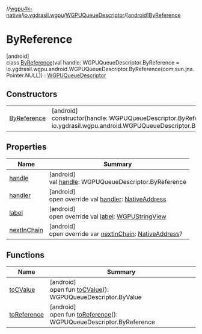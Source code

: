 //[wgpu4k-native](../../../../index.md)/[io.ygdrasil.wgpu](../../index.md)/[WGPUQueueDescriptor](../index.md)/[[android]ByReference](index.md)

# ByReference

[android]\
class [ByReference](index.md)(val handle: WGPUQueueDescriptor.ByReference = io.ygdrasil.wgpu.android.WGPUQueueDescriptor.ByReference(com.sun.jna.Pointer.NULL)) : [WGPUQueueDescriptor](../index.md)

## Constructors

| | |
|---|---|
| [ByReference](-by-reference.md) | [android]<br>constructor(handle: WGPUQueueDescriptor.ByReference = io.ygdrasil.wgpu.android.WGPUQueueDescriptor.ByReference(com.sun.jna.Pointer.NULL)) |

## Properties

| Name | Summary |
|---|---|
| [handle](handle.md) | [android]<br>val [handle](handle.md): WGPUQueueDescriptor.ByReference |
| [handler](handler.md) | [android]<br>open override val [handler](handler.md): [NativeAddress](../../../ffi/-native-address/index.md) |
| [label](label.md) | [android]<br>open override val [label](label.md): [WGPUStringView](../../-w-g-p-u-string-view/index.md) |
| [nextInChain](next-in-chain.md) | [android]<br>open override var [nextInChain](next-in-chain.md): [NativeAddress](../../../ffi/-native-address/index.md)? |

## Functions

| Name | Summary |
|---|---|
| [toCValue](../[android]to-c-value.md) | [android]<br>open fun [toCValue](../[android]to-c-value.md)(): WGPUQueueDescriptor.ByValue |
| [toReference](../to-reference.md) | [android]<br>open fun [toReference](../to-reference.md)(): WGPUQueueDescriptor.ByReference |